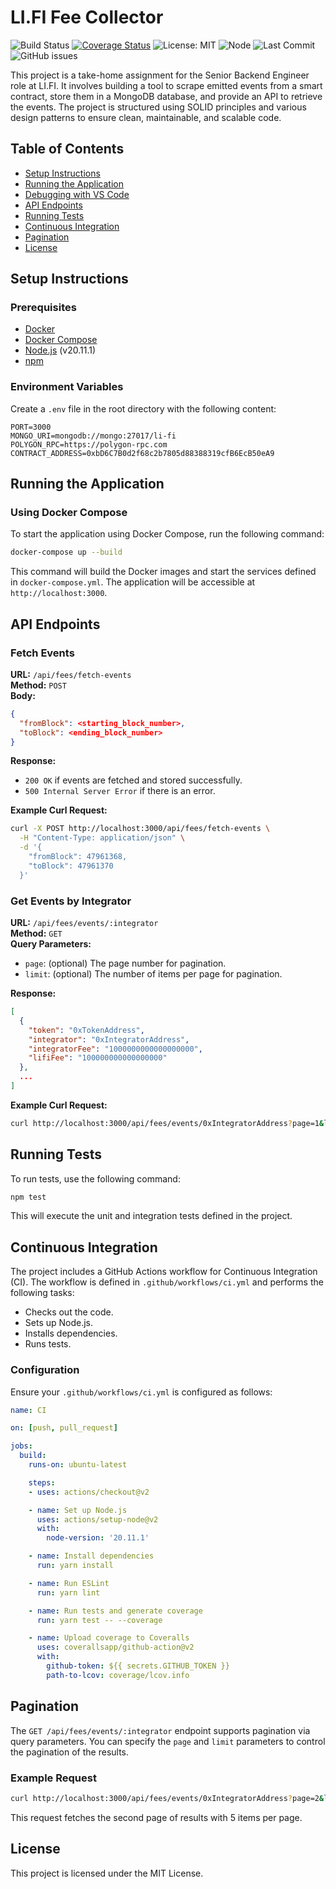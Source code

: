 # LI.FI Fee Collector

![Build Status](https://github.com/marcus-gomes-v/li-fi-fee-collector/actions/workflows/ci.yml/badge.svg)
[![Coverage Status](https://coveralls.io/repos/github/marcus-gomes-v/li-fi-fee-collector/badge.svg?branch=main)](https://coveralls.io/github/marcus-gomes-v/li-fi-fee-collector?branch=main)
![License: MIT](https://img.shields.io/badge/License-MIT-yellow.svg)
![Node](https://img.shields.io/badge/node-20.11.1-brightgreen)
![Last Commit](https://img.shields.io/github/last-commit/marcus-gomes-v/li-fi-fee-collector)
![GitHub issues](https://img.shields.io/github/issues/marcus-gomes-v/li-fi-fee-collector)


This project is a take-home assignment for the Senior Backend Engineer role at LI.FI. It involves building a tool to scrape emitted events from a smart contract, store them in a MongoDB database, and provide an API to retrieve the events. The project is structured using SOLID principles and various design patterns to ensure clean, maintainable, and scalable code.

## Table of Contents

- [Setup Instructions](#setup-instructions)
- [Running the Application](#running-the-application)
- [Debugging with VS Code](#debugging-with-vs-code)
- [API Endpoints](#api-endpoints)
- [Running Tests](#running-tests)
- [Continuous Integration](#continuous-integration)
- [Pagination](#pagination)
- [License](#license)

## Setup Instructions

### Prerequisites

- [Docker](https://www.docker.com/get-started)
- [Docker Compose](https://docs.docker.com/compose/install/)
- [Node.js](https://nodejs.org/en/) (v20.11.1)
- [npm](https://www.npmjs.com/get-npm)

### Environment Variables

Create a `.env` file in the root directory with the following content:

```env
PORT=3000
MONGO_URI=mongodb://mongo:27017/li-fi
POLYGON_RPC=https://polygon-rpc.com
CONTRACT_ADDRESS=0xbD6C7B0d2f68c2b7805d88388319cfB6EcB50eA9
```

## Running the Application

### Using Docker Compose

To start the application using Docker Compose, run the following command:

```bash
docker-compose up --build
```

This command will build the Docker images and start the services defined in `docker-compose.yml`. The application will be accessible at `http://localhost:3000`.


## API Endpoints

### Fetch Events

**URL:** `/api/fees/fetch-events`  
**Method:** `POST`  
**Body:**

```json
{
  "fromBlock": <starting_block_number>,
  "toBlock": <ending_block_number>
}
```

**Response:**
- `200 OK` if events are fetched and stored successfully.
- `500 Internal Server Error` if there is an error.

**Example Curl Request:**

```bash
curl -X POST http://localhost:3000/api/fees/fetch-events \
  -H "Content-Type: application/json" \
  -d '{
    "fromBlock": 47961368,
    "toBlock": 47961370
  }'
```

### Get Events by Integrator

**URL:** `/api/fees/events/:integrator`  
**Method:** `GET`  
**Query Parameters:**
- `page`: (optional) The page number for pagination.
- `limit`: (optional) The number of items per page for pagination.

**Response:**

```json
[
  {
    "token": "0xTokenAddress",
    "integrator": "0xIntegratorAddress",
    "integratorFee": "1000000000000000000",
    "lifiFee": "100000000000000000"
  },
  ...
]
```

**Example Curl Request:**

```bash
curl http://localhost:3000/api/fees/events/0xIntegratorAddress?page=1&limit=10
```

## Running Tests

To run tests, use the following command:

```bash
npm test
```

This will execute the unit and integration tests defined in the project.

## Continuous Integration

The project includes a GitHub Actions workflow for Continuous Integration (CI). The workflow is defined in `.github/workflows/ci.yml` and performs the following tasks:

- Checks out the code.
- Sets up Node.js.
- Installs dependencies.
- Runs tests.

### Configuration

Ensure your `.github/workflows/ci.yml` is configured as follows:

```yaml
name: CI

on: [push, pull_request]

jobs:
  build:
    runs-on: ubuntu-latest

    steps:
    - uses: actions/checkout@v2

    - name: Set up Node.js
      uses: actions/setup-node@v2
      with:
        node-version: '20.11.1'

    - name: Install dependencies
      run: yarn install

    - name: Run ESLint
      run: yarn lint

    - name: Run tests and generate coverage
      run: yarn test -- --coverage

    - name: Upload coverage to Coveralls
      uses: coverallsapp/github-action@v2
      with:
        github-token: ${{ secrets.GITHUB_TOKEN }}
        path-to-lcov: coverage/lcov.info
```

## Pagination

The `GET /api/fees/events/:integrator` endpoint supports pagination via query parameters. You can specify the `page` and `limit` parameters to control the pagination of the results.

### Example Request

```bash
curl http://localhost:3000/api/fees/events/0xIntegratorAddress?page=2&limit=5
```

This request fetches the second page of results with 5 items per page.

## License

This project is licensed under the MIT License.